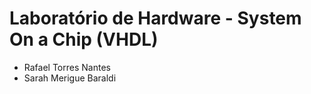 # Laboratório de Hardware - System On a Chip (VHDL)

- Rafael Torres Nantes
- Sarah Merigue Baraldi 
